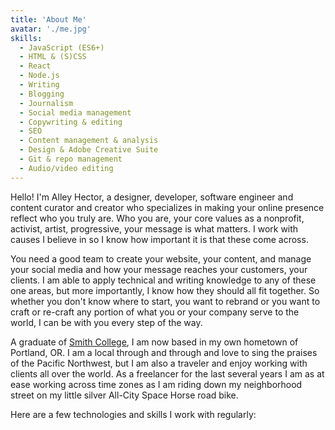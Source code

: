 ```yaml
---
title: 'About Me'
avatar: './me.jpg'
skills:
  - JavaScript (ES6+)
  - HTML & (S)CSS
  - React
  - Node.js
  - Writing
  - Blogging
  - Journalism 
  - Social media management
  - Copywriting & editing
  - SEO
  - Content management & analysis
  - Design & Adobe Creative Suite
  - Git & repo management
  - Audio/video editing
---
```


Hello! I'm Alley Hector, a designer, developer, software engineer and content curator and creator who specializes in making your online presence reflect who you truly are. Who you are, your core values as a nonprofit, activist, artist, progressive, your message is what matters. I work with causes I believe in so I know how important it is that these come across. 

You need a good team to create your website, your content, and manage your social media and how your message reaches your customers, your clients. I am able to apply technical and writing knowledge to any of these one areas, but more importantly, I know how they should all fit together. So whether you don't know where to start, you want to rebrand or you want to craft or re-craft any portion of what you or your company serve to the world, I can be with you every step of the way.

A graduate of [Smith College](https://www.smith.edu/), I am now based in my own hometown of Portland, OR. I am a local through and through and love to sing the praises of the Pacific Northwest, but I am also a traveler and enjoy working with clients all over the world. As a freelancer for the last several years I am as at ease working across time zones as I am riding down my neighborhood street on my little silver All-City Space Horse road bike.

Here are a few technologies and skills I work with regularly:
